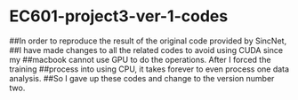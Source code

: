 # EC601-project3-ver-1-codes
##In order to reproduce the result of the original code provided by SincNet,
##I have made changes to all the related codes to avoid using CUDA since my 
##macbook cannot use GPU to do the operations. After I forced the training
##process into using CPU, it takes forever to even process one data analysis.
##So I gave up these codes and change to the version number two.
